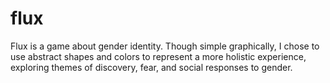 # flux

Flux is a game about gender identity. Though simple graphically, I chose to use abstract shapes and colors to represent a more holistic experience, exploring themes of discovery, fear, and social responses to gender.
